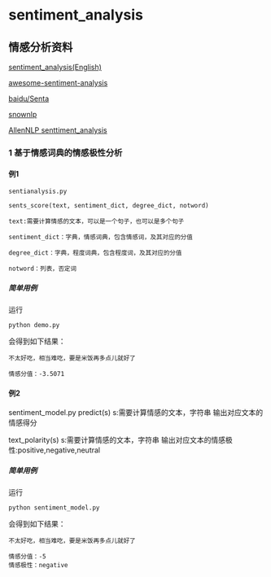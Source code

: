 # sentiment_analysis

## 情感分析资料

[sentiment_analysis(English)](https://github.com/sebastianruder/NLP-progress/blob/master/english/sentiment_analysis.md)

[awesome-sentiment-analysis](https://github.com/xiamx/awesome-sentiment-analysis)

[baidu/Senta](https://github.com/baidu/Senta)

[snownlp](https://github.com/isnowfy/snownlp)

[AllenNLP senttiment_analysis](https://mp.weixin.qq.com/s?__biz=MzA3MzI4MjgzMw==&mid=2650750932&idx=3&sn=30b8412c4d612f52ae5f0c42ae001b07&chksm=871afbaab06d72bc110e2c73eb70b56d5b56acf98faa4bd5f94f5c8cfc91c4e894e5b9c16597&scene=21#wechat_redirect)

### 1 基于情感词典的情感极性分析
  #### 例1

    sentianalysis.py

    sents_score(text, sentiment_dict, degree_dict, notword)

    text:需要计算情感的文本，可以是一个句子，也可以是多个句子

    sentiment_dict：字典，情感词典，包含情感词，及其对应的分值

    degree_dict：字典，程度词典，包含程度词，及其对应的分值

    notword：列表，否定词

  ##### 简单用例

  运行

    python demo.py

  会得到如下结果：

    不太好吃，相当难吃，要是米饭再多点儿就好了

    情感分值：-3.5071

  #### 例2
  sentiment_model.py
  predict(s)
  s:需要计算情感的文本，字符串
  输出对应文本的情感得分
  
  text_polarity(s)
  s:需要计算情感的文本，字符串
  输出对应文本的情感极性:positive,negative,neutral
  
  ##### 简单用例

  运行

    python sentiment_model.py

  会得到如下结果：

    不太好吃，相当难吃，要是米饭再多点儿就好了

    情感分值：-5
    情感极性：negative